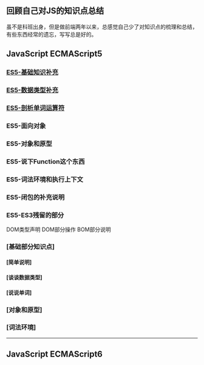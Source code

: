 ## 回顾自己对JS的知识点总结

虽不是科班出身，但是做前端两年以来，总感觉自己少了对知识点的梳理和总结，有些东西经常的遗忘，写写总是好的。

## JavaScript ECMAScript5
### [ES5-基础知识补充](es5/es5-basic/README.md)
### [ES5-数据类型补充](es5/es5-datatype/README.md)
### [ES5-剖析单词运算符](es5/es5-word/README.md)
### ES5-面向对象
### ES5-对象和原型
### ES5-说下Function这个东西
### ES5-词法环境和执行上下文
### ES5-闭包的补充说明
### ES5-ES3残留的部分


DOM类型声明
DOM部分操作
BOM部分说明


### [基础部分知识点]
#### [简单说明]
#### [谈谈数据类型]
#### [说说单词]


### [对象和原型]

### [词法环境]

---

## JavaScript ECMAScript6

